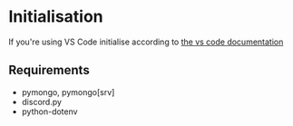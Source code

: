 
# Initialisation

If you're using VS Code initialise according to [the vs code documentation](https://code.visualstudio.com/docs/python/python-tutorial#_install-and-use-packages)

## Requirements

- pymongo, pymongo[srv]
- discord.py
- python-dotenv

